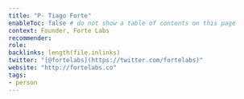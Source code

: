 ```yaml
---
title: "P- Tiago Forte"
enableToc: false # do not show a table of contents on this page
context: Founder, Forte Labs
recommender:
role:
backlinks: length(file.inlinks) 
twitter: "[@fortelabs](https://twitter.com/fortelabs)"
website: "http://fortelabs.co"
tags:
- person
---
```



